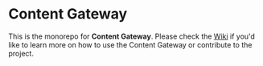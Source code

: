 # Content Gateway

This is the monorepo for **Content Gateway**. Please check the [Wiki](https://github.com/BanklessDAO/content-gateway/wiki) if you'd like to learn more on how to use the Content Gateway or contribute to the project.